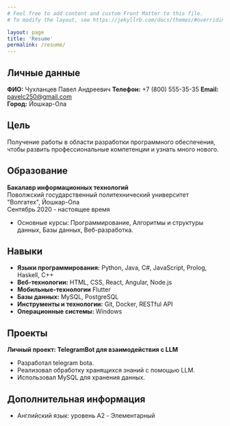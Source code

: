 ```yaml
---
# Feel free to add content and custom Front Matter to this file.
# To modify the layout, see https://jekyllrb.com/docs/themes/#overriding-theme-defaults

layout: page
title: 'Resume'
permalink: /resume/
---
```


## Личные данные

**ФИО:** Чухланцев Павел Андреевич
**Телефон:** +7 (800) 555-35-35
**Email:** pavelc250@gmail.com  
**Город:** Йошкар-Ола

## Цель

Получение работы в области разработки программного обеспечения, чтобы развить профессиональные компетенции и узнать много нового.

## Образование

**Бакалавр информационных технологий**  
Поволжский государственный политехнический университет "Волгатех", Йошкар-Ола  
Сентябрь 2020 - настоящее время

- Основные курсы: Программирование, Алгоритмы и структуры данных, Базы данных, Веб-разработка.

## Навыки

- **Языки программирования:** Python, Java, C#, JavaScript, Prolog, Haskell, C++
- **Веб-технологии:** HTML, CSS, React, Angular, Node.js
- **Мобильные-технологии** Flutter
- **Базы данных:** MySQL, PostgreSQL
- **Инструменты и технологии:** Git, Docker, RESTful API
- **Операционные системы:** Windows

## Проекты

**Личный проект: TelegramBot для взаимодействия с LLM**

- Разработал telegram bota.
- Реализовал обработку хранящихся знаний с помощью LLM.
- Использовал MySQL для хранения данных.

## Дополнительная информация

- Английский язык: уровень A2 - Элементарный
